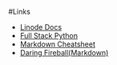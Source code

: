 #Links

- [Linode Docs](https://www.linode.com/docs/)
- [Full Stack Python](https://www.fullstackpython.com/)
- [Markdown Cheatsheet](https://github.com/adam-p/markdown-here/wiki/Markdown-Cheatsheet)
- [Daring Fireball(Markdown)](https://daringfireball.net/projects/markdown/)
